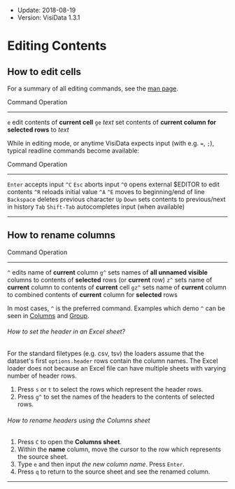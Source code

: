- Update: 2018-08-19
- Version: VisiData 1.3.1

# Editing Contents

## How to edit cells

For a summary of all editing commands, see the [man page](/man#edit).

Command         Operation
--------        ----------
 `e`            edit contents of **current cell**
`ge` *text*     set contents of **current column for selected rows** to *text*

While in editing mode, or anytime VisiData expects input (with e.g. `=`, `;`), typical readline commands become available:

Command             Operation
--------            ----------
`Enter`             accepts input
`^C`  `Esc`           aborts input
`^O`                opens external $EDITOR to edit contents
`^R`                reloads initial value
`^A`  `^E`          moves to beginning/end of line
`Backspace`         deletes previous character
`Up`  `Down`        sets contents to previous/next in history
`Tab` `Shift-Tab`   autocompletes input (when available)

---

## How to rename columns

Command     Operation
--------    ----------
  `^`       edits name of **current** column
 `g^`       sets names of **all unnamed visible** columns to contents of **selected** rows (or **current** row)
 `z^`       sets name of **current** column to contents of **current** cell
`gz^`       sets name of **current** column to combined contents of **current** column for **selected** rows

In most cases, `^` is the preferred command. Examples which demo `^` can be seen in [Columns](/docs/columns#derived) and [Group](/docs/group#frequency).

###### How to set the header in an Excel sheet?

For the standard filetypes (e.g. csv, tsv) the loaders assume that the dataset's first `options.header` rows contain the column names. The Excel loader does not because an Excel file can have multiple sheets with varying number of header rows.

1. Press `s` or `t` to select the rows which represent the header rows.
2. Press `g^` to set the names of the headers to the contents of selected rows.

###### How to rename headers using the Columns sheet

1. Press `C` to open the **Columns sheet**.
2. Within the **name** column, move the cursor to the row which represents the source sheet.
3. Type `e` and then input *the new column name*. Press `Enter`.
4. Press `q` to return to the source sheet and see the renamed column.

---
